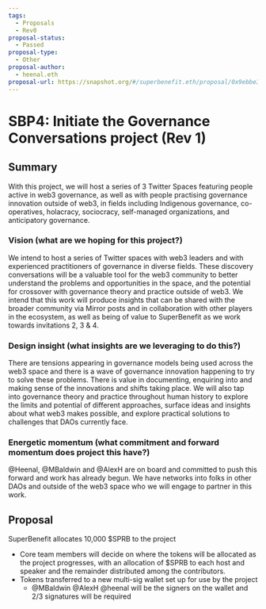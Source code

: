 ```yaml
---
tags:
  - Proposals
  - Rev0
proposal-status:
  - Passed
proposal-type:
  - Other
proposal-author:
  - heenal.eth
proposal-url: https://snapshot.org/#/superbenefit.eth/proposal/0x9ebbe3691c77702045f2bc54b1802a0dca611973625b81b87c3dc61bd12b2df9
---
```

# SBP4: Initiate the Governance Conversations project (Rev 1)

## Summary
With this project, we will host a series of 3 Twitter Spaces featuring people active in web3 governance, as well as with people practising governance innovation outside of web3, in fields including Indigenous governance, co-operatives, holacracy, sociocracy, self-managed organizations, and anticipatory governance.

### Vision (what are we hoping for this project?)
We intend to host a series of Twitter spaces with web3 leaders and with experienced practitioners of governance in diverse fields. These discovery conversations will be a valuable tool for the web3 community to better understand the problems and opportunities in the space, and the potential for crossover with governance theory and practice outside of web3. We intend that this work will produce insights that can be shared with the broader community via Mirror posts and in collaboration with other players in the ecosystem, as well as being of value to SuperBenefit as we work towards invitations 2, 3 & 4.

### Design insight (what insights are we leveraging to do this?)
There are tensions appearing in governance models being used across the web3 space and there is a wave of governance innovation happening to try to solve these problems. There is value in documenting, enquiring into and making sense of the innovations and shifts taking place. We will also tap into governance theory and practice throughout human history to explore the limits and potential of different approaches, surface ideas and insights about what web3 makes possible, and explore practical solutions to challenges that DAOs currently face.

### Energetic momentum (what commitment and forward momentum does project this have?)
@Heenal, @MBaldwin and @AlexH are on board and committed to push this forward and work has already begun. We have networks into folks in other DAOs and outside of the web3 space who we will engage to partner in this work. 

## Proposal
SuperBenefit allocates 10,000 $SPRB to the project
- Core team members will decide on where the tokens will be allocated as the project progresses, with an allocation of  $SPRB to each host and speaker and the remainder distributed among the contributors.
- Tokens transferred to a new multi-sig wallet set up for use by the project
	- @MBaldwin @AlexH @heenal will be the signers on the wallet and 2/3 signatures will be required
